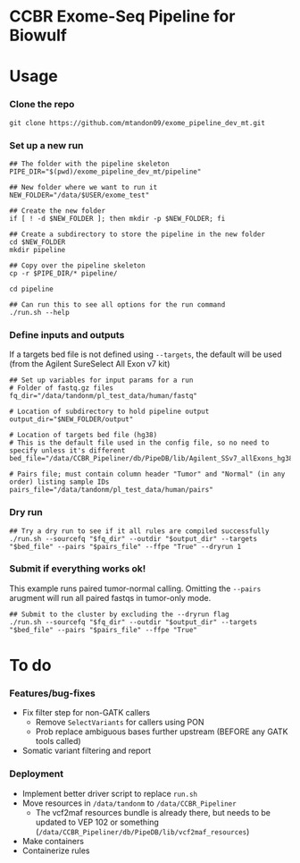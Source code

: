 # CCBR Exome-Seq Pipeline for Biowulf

# Usage

### Clone the repo
```
git clone https://github.com/mtandon09/exome_pipeline_dev_mt.git
```

### Set up a new run
```
## The folder with the pipeline skeleton
PIPE_DIR="$(pwd)/exome_pipeline_dev_mt/pipeline"

## New folder where we want to run it
NEW_FOLDER="/data/$USER/exome_test"

## Create the new folder
if [ ! -d $NEW_FOLDER ]; then mkdir -p $NEW_FOLDER; fi

## Create a subdirectory to store the pipeline in the new folder
cd $NEW_FOLDER
mkdir pipeline

## Copy over the pipeline skeleton
cp -r $PIPE_DIR/* pipeline/

cd pipeline

## Can run this to see all options for the run command
./run.sh --help
```

### Define inputs and outputs

If a targets bed file is not defined using `--targets`, the default will be used (from the Agilent SureSelect All Exon v7 kit)

```
## Set up variables for input params for a run
# Folder of fastq.gz files
fq_dir="/data/tandonm/pl_test_data/human/fastq"

# Location of subdirectory to hold pipeline output
output_dir="$NEW_FOLDER/output"

# Location of targets bed file (hg38)
# This is the default file used in the config file, so no need to specify unless it's different
bed_file="/data/CCBR_Pipeliner/db/PipeDB/lib/Agilent_SSv7_allExons_hg38.bed"

# Pairs file; must contain column header "Tumor" and "Normal" (in any order) listing sample IDs
pairs_file="/data/tandonm/pl_test_data/human/pairs"
```

### Dry run
```
## Try a dry run to see if it all rules are compiled successfully
./run.sh --sourcefq "$fq_dir" --outdir "$output_dir" --targets "$bed_file" --pairs "$pairs_file" --ffpe "True" --dryrun 1
```

### Submit if everything works ok!

This example runs paired tumor-normal calling. Omitting the `--pairs` arugment will run all paired fastqs in tumor-only mode.
```
## Submit to the cluster by excluding the --dryrun flag
./run.sh --sourcefq "$fq_dir" --outdir "$output_dir" --targets "$bed_file" --pairs "$pairs_file" --ffpe "True"

```

# To do

### Features/bug-fixes
+ Fix filter step for non-GATK callers
  - Remove `SelectVariants` for callers using PON
  - Prob replace ambiguous bases further upstream (BEFORE any GATK tools called)
+ Somatic variant filtering and report

### Deployment
+ Implement better driver script to replace `run.sh`
+ Move resources in `/data/tandonm` to `/data/CCBR_Pipeliner`
  - The vcf2maf resources bundle is already there, but needs to be updated to VEP 102 or something (`/data/CCBR_Pipeliner/db/PipeDB/lib/vcf2maf_resources`)
+ Make containers
+ Containerize rules


